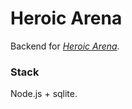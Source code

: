 # Heroic Arena

Backend for *[Heroic Arena](https://heroic-arena.herokuapp.com/)*.

### Stack
Node.js + sqlite.